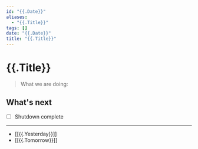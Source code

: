 ```yaml
---
id: "{{.Date}}"
aliases: 
  - "{{.Title}}"
tags: [] 
date: "{{.Date}}"
title: "{{.Title}}"
---
```


# {{.Title}}

> What we are doing:

## What's next

- [ ] Shutdown complete

---

- [[{{.Yesterday}}]]
- [[{{.Tomorrow}}]]
